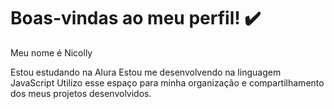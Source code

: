 # Boas-vindas ao meu perfil! ✔️
Meu nome é Nicolly 

Estou estudando na Alura
Estou me desenvolvendo na linguagem JavaScript
Utilizo esse espaço para minha organização e compartilhamento dos meus projetos desenvolvidos.

